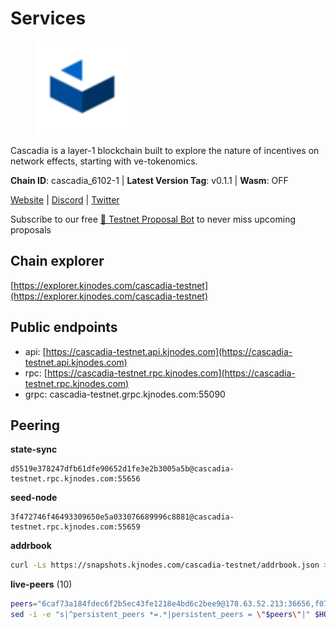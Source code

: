 # Services

<figure><img src="https://raw.githubusercontent.com/kj89/cosmos-images/main/logos/cascadia.png" width="150" alt=""><figcaption></figcaption></figure>

Cascadia is a layer-1 blockchain built to explore the  nature of incentives on network effects, starting  with ve-tokenomics.

**Chain ID**: cascadia_6102-1 | **Latest Version Tag**: v0.1.1 | **Wasm**: OFF

[Website](https://www.cascadia.foundation) | [Discord](https://discord.gg/cascadia) | [Twitter](https://twitter.com/CascadiaSystems)



Subscribe to our free [🤖 Testnet Proposal Bot](https://t.me/kjnodes_testnet_proposal_bot) to never miss upcoming proposals


## Chain explorer
[https://explorer.kjnodes.com/cascadia-testnet](https://explorer.kjnodes.com/cascadia-testnet)

## Public endpoints

* api: [https://cascadia-testnet.api.kjnodes.com](https://cascadia-testnet.api.kjnodes.com)
* rpc: [https://cascadia-testnet.rpc.kjnodes.com](https://cascadia-testnet.rpc.kjnodes.com)
* grpc: cascadia-testnet.grpc.kjnodes.com:55090

## Peering

**state-sync**

```text
d5519e378247dfb61dfe90652d1fe3e2b3005a5b@cascadia-testnet.rpc.kjnodes.com:55656
```

**seed-node**

```text
3f472746f46493309650e5a033076689996c8881@cascadia-testnet.rpc.kjnodes.com:55659
```

**addrbook**
```bash
curl -Ls https://snapshots.kjnodes.com/cascadia-testnet/addrbook.json > $HOME/.cascadiad/config/addrbook.json
```

**live-peers** (10)
```bash
peers="6caf73a184fdec6f2b5ec43fe1218e4bd6c2bee9@178.63.52.213:36656,f075e82ca89acfbbd8ef845c95bd3d50574904f5@159.69.110.238:36656,146ec57e1c3c26d11369a1a76f97efa079901f90@159.69.201.172:25656,5d563f5d882904f89b929fde2d1cf2342c8cba7c@185.209.223.64:36656,24c3bd618c6c6c0df40968382e6b408429a020c7@95.217.217.253:50656,577e5876fab3d5f94a43522a58f2fe0f07445599@95.217.211.32:30656,5623331ab53459146cbb60efadf42899373f844b@37.27.6.70:26656,001933f36a6ec7c45b3c4cef073d0372daa5344d@194.163.155.84:49656,6fd64f8f811c6a2988015043fda38587ca9cf263@49.12.221.223:23656,d5519e378247dfb61dfe90652d1fe3e2b3005a5b@65.109.68.190:55656"
sed -i -e "s|^persistent_peers *=.*|persistent_peers = \"$peers\"|" $HOME/.cascadiad/config/config.toml
```
